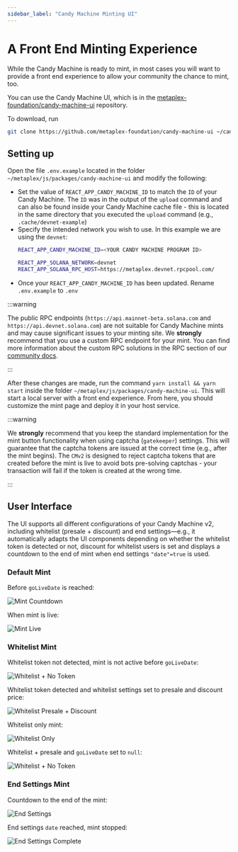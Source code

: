 ```yaml
---
sidebar_label: "Candy Machine Minting UI"
---
```


# A Front End Minting Experience

While the Candy Machine is ready to mint, in most cases you will want to provide a front end experience to allow your community the chance to mint, too.

You can use the Candy Machine UI, which is in the [metaplex-foundation/candy-machine-ui](https://github.com/metaplex-foundation/candy-machine-ui) repository.

To download, run 
```bash
git clone https://github.com/metaplex-foundation/candy-machine-ui ~/candy-machine-ui/
```

## Setting up

Open the file `.env.example` located in the folder `~/metaplex/js/packages/candy-machine-ui` and modify the following:

- Set the value of `REACT_APP_CANDY_MACHINE_ID` to match the `ID` of your Candy Machine. The `ID` was in the output of the `upload` command and can also be found inside your Candy Machine cache file - this is located in the same directory that you executed the `upload` command (e.g., `.cache/devnet-example`)
- Specify the intended network you wish to use. In this example we are using the `devnet`:
    ```bash
    REACT_APP_CANDY_MACHINE_ID=<YOUR CANDY MACHINE PROGRAM ID>

    REACT_APP_SOLANA_NETWORK=devnet
    REACT_APP_SOLANA_RPC_HOST=https://metaplex.devnet.rpcpool.com/
    ```
- Once your `REACT_APP_CANDY_MACHINE_ID` has been updated. Rename `.env.example` to `.env`

:::warning

The public RPC endpoints (`https://api.mainnet-beta.solana.com` and `https://api.devnet.solana.com`) are not suitable for Candy Machine mints and may cause significant issues to your minting site. We **strongly** recommend that you use a custom RPC endpoint for your mint. You can find more information about the custom RPC solutions in the RPC section of our [community docs](/guides/community#rpc).

:::

After these changes are made, run the command `yarn install && yarn start` inside the folder `~/metaplex/js/packages/candy-machine-ui`. This will start a local server with a front end experience.  From here, you should customize the mint page and deploy it in your host service. 

:::warning

We **strongly** recommend that you keep the standard implementation for the mint button functionality when using captcha (`gatekeeper`) settings. This will guarantee that the captcha tokens are issued at the correct time (e.g., after the mint begins). The `CMv2` is designed to reject captcha tokens that are created before the mint is live to avoid bots pre-solving captchas - your transaction will fail if the token is created at the wrong time.

:::

## User Interface

The UI supports all different configurations of your Candy Machine v2, including whitelist (presale + discount) and end settings&mdash;e.g., it automatically adapts the UI components depending on whether the whitelist token is detected or not, discount for whitelist users is set and displays a countdown to the end of mint when end settings `"date"=true` is used.

### Default Mint

Before `goLiveDate` is reached:

![Mint Countdown](ui/Mint-1.png#radius)

When mint is live:

![Mint Live](ui/Mint-2.png#radius)

### Whitelist Mint

Whitelist token not detected, mint is not active before `goLiveDate`:

![Whitelist + No Token](ui/Whitelist-1.png#radius)

Whitelist token detected and whitelist settings set to presale and discount price:

![Whitelist Presale + Discount](ui/Whitelist-2.png#radius)

Whitelist only mint:

![Whitelist Only](ui/Whitelist-3.png#radius)

Whitelist + presale and `goLiveDate` set to `null`:

![Whitelist + No Token](ui/Whitelist-4.png#radius)

### End Settings Mint

Countdown to the end of the mint:

![End Settings](ui/EndSettings-1.png#radius)

End settings `date` reached, mint stopped:

![End Settings Complete](ui/EndSettings-2.png#radius)

